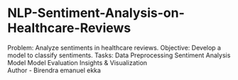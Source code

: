 # NLP-Sentiment-Analysis-on-Healthcare-Reviews
Problem: Analyze sentiments in healthcare reviews. Objective: Develop a model to classify sentiments. Tasks: Data Preprocessing Sentiment Analysis Model Model Evaluation Insights &amp; Visualization
<br>
Author - Birendra emanuel ekka
